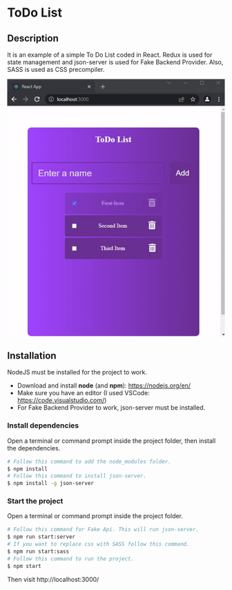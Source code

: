 # ToDo List

## Description

It is an example of a simple To Do List coded in React. Redux is used for state management and json-server is used for Fake Backend Provider. Also, SASS is used as CSS precompiler.

![alt text](screenshot/preview.gif?raw=true)

## Installation

NodeJS must be installed for the project to work.

- Download and install **node** (and **npm**): https://nodejs.org/en/
- Make sure you have an editor (I used VSCode: https://code.visualstudio.com/)
- For Fake Backend Provider to work, json-server must be installed.

### Install dependencies

Open a terminal or command prompt inside the project folder, then install the dependencies.

```Bash
# Follow this command to add the node_modules folder.
$ npm install
# Follow this command to install json-server.
$ npm install -g json-server
```

### Start the project

Open a terminal or command prompt inside the project folder.

```Bash
# Follow this command for Fake Api. This will run json-server.
$ npm run start:server
# If you want to replace css with SASS follow this command.
$ npm run start:sass
# Follow this command to run the project.
$ npm start
```

Then visit http://localhost:3000/